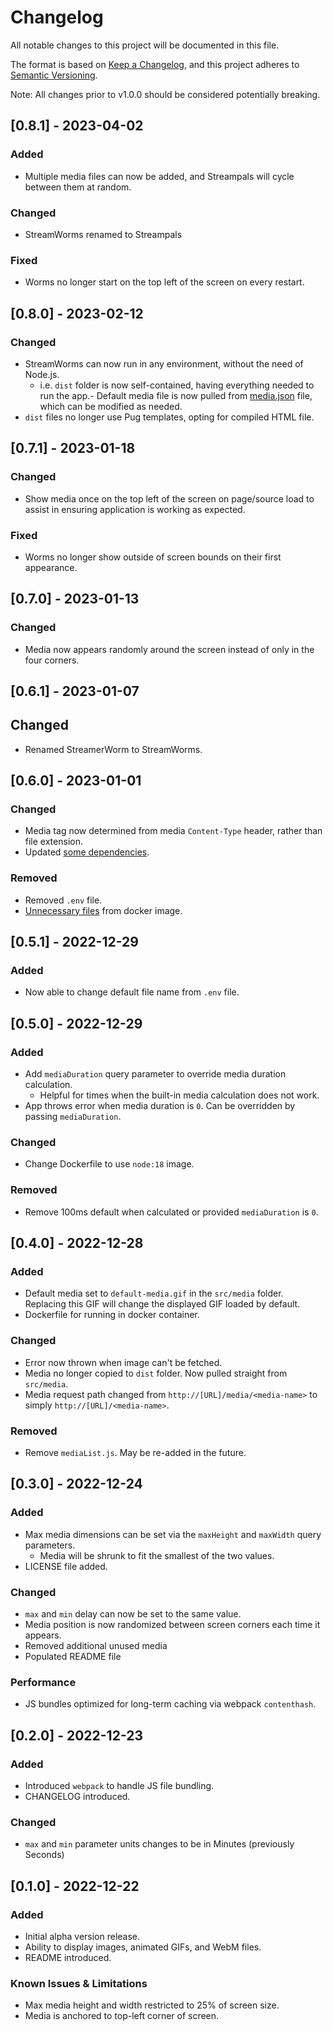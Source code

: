 # Changelog

All notable changes to this project will be documented in this file.

The format is based on [Keep a Changelog](https://keepachangelog.com/en/1.0.0/),
and this project adheres to [Semantic Versioning](https://semver.org/spec/v2.0.0.html).

Note: All changes prior to v1.0.0 should be considered potentially breaking.

## [0.8.1] - 2023-04-02

### Added

- Multiple media files can now be added, and Streampals will cycle between them at random.

### Changed

- StreamWorms renamed to Streampals

### Fixed

- Worms no longer start on the top left of the screen on every restart.

## [0.8.0] - 2023-02-12

### Changed

- StreamWorms can now run in any environment, without the need of Node.js.
    - i.e. `dist` folder is now self-contained, having everything needed to run the app.- Default media file is now
      pulled from [media.json](./dist/media/media.json) file, which can be modified as
      needed.
- `dist` files no longer use Pug templates, opting for compiled HTML file.

## [0.7.1] - 2023-01-18

### Changed

- Show media once on the top left of the screen on page/source load to assist in ensuring application is working as
  expected.

### Fixed

- Worms no longer show outside of screen bounds on their first appearance.

## [0.7.0] - 2023-01-13

### Changed

- Media now appears randomly around the screen instead of only in the four corners.

## [0.6.1] - 2023-01-07

## Changed

- Renamed StreamerWorm to StreamWorms.

## [0.6.0] - 2023-01-01

### Changed

- Media tag now determined from media `Content-Type` header, rather than file extension.
- Updated [some dependencies](package.json).

### Removed

- Removed `.env` file.
- [Unnecessary files](.dockerignore) from docker image.

## [0.5.1] - 2022-12-29

### Added

- Now able to change default file name from `.env` file.

## [0.5.0] - 2022-12-29

### Added

- Add `mediaDuration` query parameter to override media duration calculation.
    - Helpful for times when the built-in media calculation does not work.
- App throws error when media duration is `0`. Can be overridden by passing `mediaDuration`.

### Changed

- Change Dockerfile to use `node:18` image.

### Removed

- Remove 100ms default when calculated or provided `mediaDuration` is `0`.

## [0.4.0] - 2022-12-28

### Added

- Default media set to `default-media.gif` in the `src/media` folder. Replacing this GIF will change the displayed GIF
  loaded by default.
- Dockerfile for running in docker container.

### Changed

- Error now thrown when image can't be fetched.
- Media no longer copied to `dist` folder. Now pulled straight from `src/media`.
- Media request path changed from `http://[URL]/media/<media-name>` to simply `http://[URL]/<media-name>`.

### Removed

- Remove `mediaList.js`. May be re-added in the future.

## [0.3.0] - 2022-12-24

### Added

- Max media dimensions can be set via the `maxHeight` and `maxWidth` query parameters.
    - Media will be shrunk to fit the smallest of the two values.
- LICENSE file added.

### Changed

- `max` and `min` delay can now be set to the same value.
- Media position is now randomized between screen corners each time it appears.
- Removed additional unused media
- Populated README file

### Performance

- JS bundles optimized for long-term caching via webpack `contenthash`.

## [0.2.0] - 2022-12-23

### Added

- Introduced `webpack` to handle JS file bundling.
- CHANGELOG introduced.

### Changed

- `max` and `min` parameter units changes to be in Minutes (previously Seconds)

## [0.1.0] - 2022-12-22

### Added

- Initial alpha version release.
- Ability to display images, animated GIFs, and WebM files.
- README introduced.

### Known Issues & Limitations

- Max media height and width restricted to 25% of screen size.
- Media is anchored to top-left corner of screen.